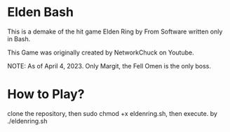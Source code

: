 # Elden Bash
This is a demake of the hit game Elden Ring by From Software written only in Bash.

This Game was originally created by NetworkChuck on Youtube. 

NOTE: As of April 4, 2023. Only Margit, the Fell Omen is the only boss.

# How to Play?
clone the repository, then sudo chmod +x eldenring.sh, then execute. by ./eldenring.sh
